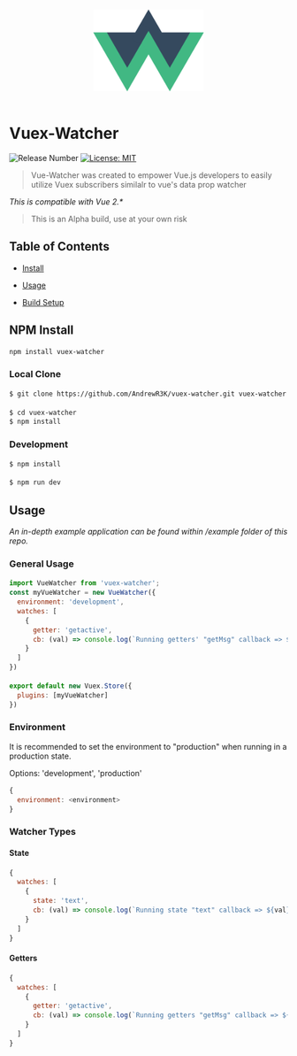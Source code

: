 <p align="center">
  <br>
  <img width="200" src="./app-example/src/assets/logo.png" alt="logo of vue-watcher repository">
  <br>
  <br>
</p>

# Vuex-Watcher
![ ![Release Number]()](https://img.shields.io/badge/Release-0.1.3-%233fbced.svg)
[![License: MIT](https://img.shields.io/badge/License-MIT-blue.svg)](https://opensource.org/licenses/MIT)

> Vue-Watcher was created to empower Vue.js developers to easily utilize Vuex subscribers similalr to vue's data prop watcher 

_This is compatible with Vue 2.*_

> This is an Alpha build, use at your own risk

## Table of Contents

-  [Install](#install)

-  [Usage](#usage)

-  [Build Setup](#build)


## NPM Install

``` bash
npm install vuex-watcher
```

### Local Clone

``` bash
$ git clone https://github.com/AndrewR3K/vuex-watcher.git vuex-watcher

$ cd vuex-watcher
$ npm install
```

### Development

```bash
$ npm install

$ npm run dev
```

## Usage
_An in-depth example application can be found within /example folder of this repo._

### General Usage
```javascript
import VueWatcher from 'vuex-watcher';
const myVueWatcher = new VueWatcher({
  environment: 'development',
  watches: [
    {
      getter: 'getactive',
      cb: (val) => console.log(`Running getters' "getMsg" callback => ${val}`)
    }
  ]
})

export default new Vuex.Store({
  plugins: [myVueWatcher]
})
```

### Environment
It is recommended to set the environment to "production" when running in a production state.

Options: 'development', 'production'

```javascript
{
  environment: <environment>
}
```

### Watcher Types

#### State
```javascript
{
  watches: [
    {
      state: 'text',
      cb: (val) => console.log(`Running state "text" callback => ${val}`)
    }
  ]
}
```

#### Getters
```javascript
{
  watches: [
    {
      getter: 'getactive',
      cb: (val) => console.log(`Running getters "getMsg" callback => ${val}`)
    }
  ]
}
```

